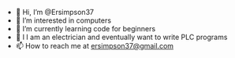- 👋 Hi, I’m @Ersimpson37
- 👀 I’m interested in computers
- 🌱 I’m currently learning code for beginners
- 💞️ I I am an electrician and eventually want to write PLC programs
- 📫 How to reach me at ersimpson37@gmail.com

<!---
Ersimpson37/Ersimpson37 is a ✨ special ✨ repository because its `README.md` (this file) appears on your GitHub profile.
You can click the Preview link to take a look at your changes.
--->
